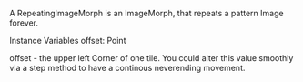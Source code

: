 A RepeatingImageMorph is an ImageMorph, that repeats a pattern Image forever.

Instance Variables
	offset:		Point

offset
	- the upper left Corner of one tile. You could alter this value smoothly via a step method to have a continous neverending movement.

